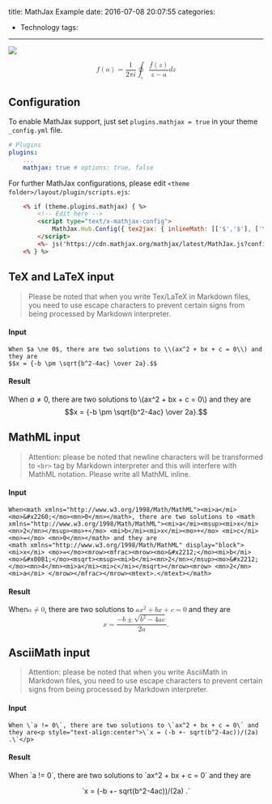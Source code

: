 title: MathJax Example
date: 2016-07-08 20:07:55
categories:
- Technology
tags:
---
![](/hexo-theme-hueman/gallery/math.jpg "")

<math xmlns="http://www.w3.org/1998/Math/MathML" display="block"><mrow><mi>f</mi><mrow><mo>(</mo><mi>a</mi><mo>)</mo></mrow></mrow><mo>=</mo><mrow><mfrac><mn>1</mn><mrow><mn>2</mn><mi>&#x3C0;</mi><mi>i</mi></mrow></mfrac><msub><mo>&#x222E;</mo><mrow><mi>&#x3B3;</mi></mrow></msub><mfrac><mrow><mi>f</mi><mo>(</mo><mi>z</mi><mo>)</mo></mrow><mrow><mi>z</mi><mo>&#x2212;</mo><mi>a</mi></mrow></mfrac><mi>d</mi><mi>z</mi></mrow></math>

## Configuration

To enable MathJax support, just set `plugins.mathjax = true` in your theme `_config.yml` file.

```yml
# Plugins
plugins:
    ...
    mathjax: true # options: true, false
```
<!-- more -->
For further MathJax configurations, please edit `<theme folder>/layout/plugin/scripts.ejs`:
```html
    <% if (theme.plugins.mathjax) { %>
        <!-- Edit here -->
        <script type="text/x-mathjax-config">
            MathJax.Hub.Config({ tex2jax: { inlineMath: [['$','$'], ['\\(','\\)']] } });
        </script>
        <%- js('https://cdn.mathjax.org/mathjax/latest/MathJax.js?config=TeX-MML-AM_CHTML') %>
    <% } %>
```

## TeX and LaTeX input
> Please be noted that when you write Tex/LaTeX in Markdown files, you need to use escape characters to prevent certain signs from being processed by Markdown interpreter.

#### Input
```
When $a \ne 0$, there are two solutions to \\(ax^2 + bx + c = 0\\) and they are
$$x = {-b \pm \sqrt{b^2-4ac} \over 2a}.$$
```

#### Result
When $a \ne 0$, there are two solutions to \\(ax^2 + bx + c = 0\\) and they are
$$x = {-b \pm \sqrt{b^2-4ac} \over 2a}.$$

## MathML input
> Attention: please be noted that newline characters will be transformed to `<br>` tag by Markdown interpreter and this will interfere with MathML notation. Please write all MathML inline.

#### Input
```
When<math xmlns="http://www.w3.org/1998/Math/MathML"><mi>a</mi><mo>&#x2260;</mo><mn>0</mn></math>, there are two solutions to <math xmlns="http://www.w3.org/1998/Math/MathML"><mi>a</mi><msup><mi>x</mi><mn>2</mn></msup><mo>+</mo> <mi>b</mi><mi>x</mi><mo>+</mo> <mi>c</mi> <mo>=</mo> <mn>0</mn></math> and they are
<math xmlns="http://www.w3.org/1998/Math/MathML" display="block"><mi>x</mi> <mo>=</mo><mrow><mfrac><mrow><mo>&#x2212;</mo><mi>b</mi><mo>&#x00B1;</mo><msqrt><msup><mi>b</mi><mn>2</mn></msup><mo>&#x2212;</mo><mn>4</mn><mi>a</mi><mi>c</mi></msqrt></mrow><mrow> <mn>2</mn><mi>a</mi> </mrow></mfrac></mrow><mtext>.</mtext></math>
```

#### Result
When<math xmlns="http://www.w3.org/1998/Math/MathML"><mi>a</mi><mo>&#x2260;</mo><mn>0</mn></math>, there are two solutions to <math xmlns="http://www.w3.org/1998/Math/MathML"><mi>a</mi><msup><mi>x</mi><mn>2</mn></msup><mo>+</mo> <mi>b</mi><mi>x</mi><mo>+</mo> <mi>c</mi> <mo>=</mo> <mn>0</mn></math> and they are
<math xmlns="http://www.w3.org/1998/Math/MathML" display="block"><mi>x</mi> <mo>=</mo><mrow><mfrac><mrow><mo>&#x2212;</mo><mi>b</mi><mo>&#x00B1;</mo><msqrt><msup><mi>b</mi><mn>2</mn></msup><mo>&#x2212;</mo><mn>4</mn><mi>a</mi><mi>c</mi></msqrt></mrow><mrow> <mn>2</mn><mi>a</mi> </mrow></mfrac></mrow><mtext>.</mtext></math>

## AsciiMath input
> Attention: please be noted that when you write AsciiMath in Markdown files, you need to use escape characters to prevent certain signs from being processed by Markdown interpreter.

#### Input
```
When \`a != 0\`, there are two solutions to \`ax^2 + bx + c = 0\` and they are<p style="text-align:center">\`x = (-b +- sqrt(b^2-4ac))/(2a) .\`</p>
```

#### Result
When \`a != 0\`, there are two solutions to \`ax^2 + bx + c = 0\` and they are<p style="text-align:center">\`x = (-b +- sqrt(b^2-4ac))/(2a) .\`</p>